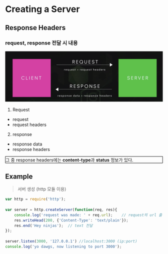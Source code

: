 # Creating a Server

## Response Headers

### request, response 전달 시 내용

<img src="./img/스크린샷 2019-11-03 오후 10.59.57.png" />

1. Request

- request
- request headers

2. response

- response data
- response headers

<div style="border: 1px solid black">
그 중 response headers에는 <b>content-type</b>과 <b>status</b> 정보가 있다.
</div>

## Example

> 서버 생성 (http 모듈 이용)

```javascript
var http = require('http');

var server = http.createServer(function(req, res){
    console.log('request was made: ' + req.url);    // request의 url 출력, ex) 127.0.0.1:3000/api => '/api' 출력
    res.writeHead(200, {'Content-Type': 'text/plain'});
    res.end('Hey ninjas');  // text 전달
});

server.listen(3000, '127.0.0.1') //localhost:3000 (ip:port)
console.log('yo dawgs, now listening to port 3000');
```